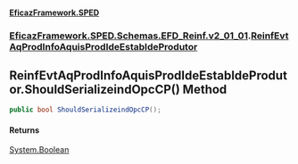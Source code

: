 #### [EficazFramework.SPED](EficazFrameworkSPED.md 'EficazFramework SPED')
### [EficazFramework.SPED.Schemas.EFD_Reinf.v2_01_01](EficazFramework.SPED.Schemas.EFD_Reinf.v2_01_01.md 'EficazFramework.SPED.Schemas.EFD_Reinf.v2_01_01').[ReinfEvtAqProdInfoAquisProdIdeEstabIdeProdutor](EficazFramework.SPED.Schemas.EFD_Reinf.v2_01_01/ReinfEvtAqProdInfoAquisProdIdeEstabIdeProdutor.md 'EficazFramework.SPED.Schemas.EFD_Reinf.v2_01_01.ReinfEvtAqProdInfoAquisProdIdeEstabIdeProdutor')

## ReinfEvtAqProdInfoAquisProdIdeEstabIdeProdutor.ShouldSerializeindOpcCP() Method

```csharp
public bool ShouldSerializeindOpcCP();
```

#### Returns
[System.Boolean](https://docs.microsoft.com/en-us/dotnet/api/System.Boolean 'System.Boolean')